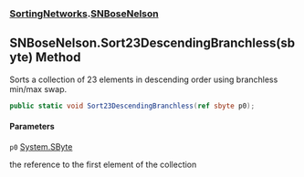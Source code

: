 ### [SortingNetworks](SortingNetworks.md 'SortingNetworks').[SNBoseNelson](SortingNetworks.SNBoseNelson.md 'SortingNetworks.SNBoseNelson')

## SNBoseNelson.Sort23DescendingBranchless(sbyte) Method

Sorts a collection of 23 elements in descending order using branchless min/max swap.

```csharp
public static void Sort23DescendingBranchless(ref sbyte p0);
```
#### Parameters

<a name='SortingNetworks.SNBoseNelson.Sort23DescendingBranchless(sbyte).p0'></a>

`p0` [System.SByte](https://docs.microsoft.com/en-us/dotnet/api/System.SByte 'System.SByte')

the reference to the first element of the collection